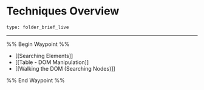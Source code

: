 # Techniques Overview
 
```ccard
type: folder_brief_live
```
 
---

%% Begin Waypoint %%
- [[Searching Elements]]
- [[Table - DOM Manipulation]]
- [[Walking the DOM (Searching Nodes)]]

%% End Waypoint %%